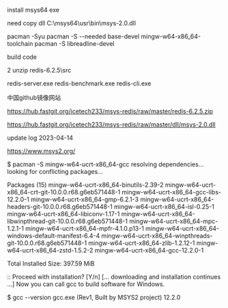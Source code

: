 install msys64 exe

need copy dll  C:\msys64\usr\bin\msys-2.0.dll

pacman -Syu
pacman -S --needed base-devel  mingw-w64-x86_64-toolchain
pacman -S libreadline-devel

build code

2
unzip  redis-6.2.5\src

redis-server.exe
redis-benchmark.exe
redis-cli.exe




中国github镜像网站

https://hub.fastgit.org/icetech233/msys-redis/raw/master/redis-6.2.5.zip

https://hub.fastgit.org/icetech233/msys-redis/raw/master/dll/msys-2.0.dll




update log  2023-04-14

https://www.msys2.org/

$ pacman -S mingw-w64-ucrt-x86_64-gcc
resolving dependencies...
looking for conflicting packages...

Packages (15) mingw-w64-ucrt-x86_64-binutils-2.39-2
            mingw-w64-ucrt-x86_64-crt-git-10.0.0.r68.g6eb571448-1
            mingw-w64-ucrt-x86_64-gcc-libs-12.2.0-1  mingw-w64-ucrt-x86_64-gmp-6.2.1-3
            mingw-w64-ucrt-x86_64-headers-git-10.0.0.r68.g6eb571448-1
            mingw-w64-ucrt-x86_64-isl-0.25-1  mingw-w64-ucrt-x86_64-libiconv-1.17-1
            mingw-w64-ucrt-x86_64-libwinpthread-git-10.0.0.r68.g6eb571448-1
            mingw-w64-ucrt-x86_64-mpc-1.2.1-1  mingw-w64-ucrt-x86_64-mpfr-4.1.0.p13-1
            mingw-w64-ucrt-x86_64-windows-default-manifest-6.4-4
            mingw-w64-ucrt-x86_64-winpthreads-git-10.0.0.r68.g6eb571448-1
            mingw-w64-ucrt-x86_64-zlib-1.2.12-1  mingw-w64-ucrt-x86_64-zstd-1.5.2-2
            mingw-w64-ucrt-x86_64-gcc-12.2.0-1

Total Installed Size:  397.59 MiB

:: Proceed with installation? [Y/n]
[... downloading and installation continues ...]
Now you can call gcc to build software for Windows.


$ gcc --version
gcc.exe (Rev1, Built by MSYS2 project) 12.2.0


